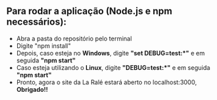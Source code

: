 ## Para rodar a aplicação (**Node.js** e **npm** necessários):
 - Abra a pasta do repositório pelo terminal
 - Digite "npm install"
 - Depois, caso esteja no **Windows**, digite **"set DEBUG=test:*"** e em seguida **"npm start"**
 - Caso esteja utilizando o **Linux**, digite **"DEBUG=test:*"** e em seguida **"npm start"**
 - Pronto, agora o site da La Ralé estará aberto no localhost:3000, **Obrigado!!**
